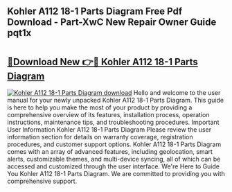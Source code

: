## Kohler A112 18-1 Parts Diagram Free Pdf Download - Part-XwC New Repair Owner Guide pqt1x

# <h2><a href="http://dfswoa.blite.top/?on=Kohler+A112+18-1+Parts+Diagram">🔗Download New 👉🔴 Kohler A112 18-1 Parts Diagram</a></h2>

[![Kohler A112 18-1 Parts Diagram download](https://i.imgur.com/lujVjoI.png)](http://dfswoa.blite.top/?on=Kohler+A112+18-1+Parts+Diagram)
Hello and welcome to the user manual for your newly unpacked Kohler A112 18-1 Parts Diagram. This guide is here to help you make the most of your product by providing a comprehensive overview of its features, installation process, operation instructions, maintenance tips, and troubleshooting procedures. Important User Information Kohler A112 18-1 Parts Diagram Please review the user information section for details on warranty coverage, registration procedures, and customer support options. Kohler A112 18-1 Parts Diagram comes with an array of advanced features, including geolocation, smart alerts, customizable themes, and multi-device syncing, all of which can be accessed and customized through the user interface. We're Here to Guide You Kohler A112 18-1 Parts Diagram. We are committed to providing you with comprehensive support.
